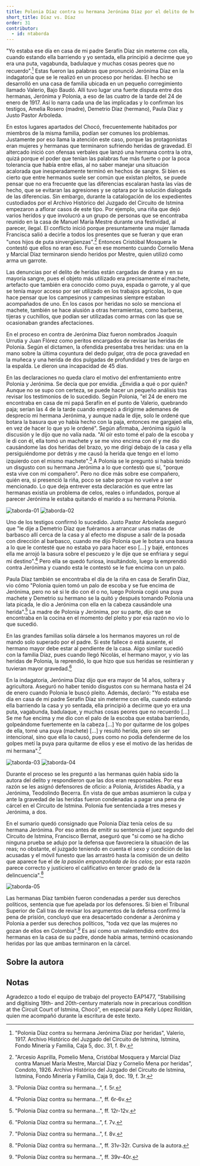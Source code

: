 ```yaml
---
title: Polonia Díaz contra su hermana Jerónima Díaz por el delito de heridas
short_title: Díaz vs. Díaz
order: 31
contributor:
  - id: ntaborda
---
```

"Yo estaba ese día en casa de mi padre Serafín Díaz sin meterme con ella, cuando estando ella barriendo y yo sentada, ella principió a decirme que yo era una puta, vagabunda, badulaque y muchas cosas peores que no recuerdo".[^1] Estas fueron las palabras que pronunció Jerónima Díaz en la indagatoria que se le realizó en un proceso por heridas. El hecho se desarrolló en una casa de familia ubicada en un pequeño corregimiento llamado Valerio, Bajo Baudó. Allí tuvo lugar una fuerte disputa entre dos hermanas, Jerónima y Polonia, a eso de las cuatro de la tarde del 24 de enero de 1917. Así lo narra cada una de las implicadas y lo confirman los testigos, Amelia Rosero (madre), Demetrio Díaz (hermano), Paula Díaz y Justo Pastor Arboleda.

En estos lugares apartados del Chocó, frecuentemente habitados por miembros de la misma familia, podían ser comunes los problemas. Justamente por eso llama la atención este caso, porque las protagonistas eran mujeres y hermanas que terminaron sufriendo heridas de gravedad. El altercado inició con ofensas verbales que lanzó una hermana contra la otra, quizá porque el poder que tenían las palabras fue más fuerte o por la poca tolerancia que había entre ellas, al no saber manejar una situación acalorada que inesperadamente terminó en hechos de sangre. Si bien es cierto que entre hermanos suele ser común que existan pleitos, se puede pensar que no era frecuente que las diferencias escalaran hasta las vías de hecho, que se evitaran las agresiones y se optara por la solución dialogada de las diferencias. Sin embargo, durante la catalogación de los expedientes custodiados por el Archivo Histórico del Juzgado del Circuito de Istmina empezaron a aflorar casos de este tipo. Por ejemplo, una riña que dejó varios heridos y que involucró a un grupo de personas que se encontraba reunido en la casa de Manuel María Mestre durante una festividad, al parecer, ilegal. El conflicto inició porque presuntamente una mujer llamada Francisca salió a decirle a todos los presentes que se fueran y que eran "unos hijos de puta sinvergüenzas".[^2] Entonces Cristóbal Mosquera le contestó que ellos no eran eso. Fue en ese momento cuando Cornelio Mena y Marcial Díaz terminaron siendo heridos por Mestre, quien utilizó como arma un garrote.

Las denuncias por el delito de heridas están cargadas de drama y en su mayoría sangre, pues el objeto más utilizado era precisamente el machete, artefacto que también era conocido como puya, espada o garrote, y al que se tenía mayor acceso por ser utilizado en los trabajos agrícolas, lo que hace pensar que los campesinos y campesinas siempre estaban acompañados de uno. En los casos por heridas no solo se menciona el machete, también se hace alusión a otras herramientas, como barberas, tijeras y cuchillos, que podían ser utilizadas como armas con las que se ocasionaban grandes afectaciones.

En el proceso en contra de Jerónima Díaz fueron nombrados Joaquín Urrutia y Juan Flórez como peritos encargados de revisar las heridas de Polonia. Según el dictamen, la ofendida presentaba tres heridas: una en la mano sobre la última coyuntura del dedo pulgar, otra de poca gravedad en la muñeca y una herida de dos pulgadas de profundidad y tres de largo en la espalda. Le dieron una incapacidad de 45 días.

En las declaraciones no queda claro el motivo del enfrentamiento entre Polonia y Jerónima. Se decía que por envidia. ¿Envidia a qué o por quién? Aunque no se supo con certeza, se puede hacer un pequeño análisis tras revisar los testimonios de lo sucedido. Según Polonia, "el 24 de enero me encontraba en casa de mi papá Serafín en el punto de Valerio, quebrando paja; serían las 4 de la tarde cuando empezó a dirigirme ademanes de desprecio mi hermana Jerónima, y aunque nada le dije, solo le ordené que botara la basura que yo había hecho con la paja, entonces me gargajeó ella, en vez de hacer lo que yo le ordené". Según afirmaba, Jerónima siguió la discusión y le dijo que no valía nada. "Al oír esto tomé el palo de la escoba y le di con él, ella tomó un machete y se me vino encima con él y me dio causándome las dos heridas del brazo, yo me dirigí debajo de la casa y ella persiguiéndome por detrás y me causó la herida que tengo en el lomo izquierdo con el mismo machete".[^3] A Polonia se le preguntó si había tenido un disgusto con su hermana Jerónima a lo que contestó que sí, "porque esta vive con mi compañero". Pero no dice más sobre ese compañero, quién era, si presenció la riña, poco se sabe porque no vuelve a ser mencionado. Lo que deja entrever esta declaración es que entre las hermanas existía un problema de celos, reales o infundados, porque al parecer Jerónima le estaba quitando el marido a su hermana Polonia.

![taborda-01](images/taborda_Figura%201_EAP1477_MFC_B05_Doc31_DiazvsDiaz_IMG_033.jpg)
![taborda-02](images/taborda_Figura%202_EAP1477_MFC_B05_Doc31_DiazvsDiaz_IMG_034.jpg)

Uno de los testigos confirmó lo sucedido. Justo Pastor Arboleda aseguró que "le dije a Demetrio Díaz que fuéramos a arrancar unas matas de barbasco allí cerca de la casa y al efecto me dispuse a salir de la posada con dirección al barbasco, cuando me dijo Polonia que le botara una basura a lo que le contesté que no estaba yo para hacer eso […] y bajé, entonces ella me arrojó la basura sobre el pescuezo y le dije que se enfriara y seguí mi destino".[^4] Pero ella se quedó furiosa, insultándolo, luego la emprendió contra Jerónima y cuando esta le contestó se le fue encima con un palo.

Paula Díaz también se encontraba el día de la riña en casa de Serafín Díaz, vio cómo "Polonia quien tomó un palo de escoba y se fue encima de Jerónima, pero no sé si le dio con él o no, luego Polonia cogió una puya machete y Demetrio su hermano se la quitó y después tomando Polonia una lata picada, le dio a Jerónima con ella en la cabeza causándole una herida".[^5] La madre de Polonia y Jerónima, por su parte, dijo que se encontraba en la cocina en el momento del pleito y por esa razón no vio lo que sucedió.

En las grandes familias solía dársele a los hermanos mayores un rol de mando solo superado por el padre. Si este fallece o está ausente, el hermano mayor debe estar al pendiente de la casa. Algo similar sucedió con la familia Díaz, pues cuando llegó Nicolás, el hermano mayor, y vio las heridas de Polonia, la reprendió, lo que hizo que sus heridas se resintieran y tuvieran mayor gravedad.[^6]

En la indagatoria, Jerónima Díaz dijo que era mayor de 14 años, soltera y agricultora. Aseguró no haber tenido disgustos con su hermana hasta el 24 de enero cuando Polonia le buscó pleito. Además, declaró: "Yo estaba ese día en casa de mi padre Serafín Díaz sin meterme con ella, cuando estando ella barriendo la casa y yo sentada, ella principió a decirme que yo era una puta, vagabunda, badulaque, y muchas cosas peores que no recuerdo […] Se me fue encima y me dio con el palo de la escoba que estaba barriendo, golpeándome fuertemente en la cabeza […] Yo por quitarme de los golpes de ella, tomé una puya (machete) […] y resultó herida, pero sin ser intencional, sino que ella lo causó, pues como no podía defenderme de los golpes metí la puya para quitarme de ellos y ese el motivo de las heridas de mi hermana".[^7]

![taborda-03](images/taborda_Figura%203_EAP1477_MFC_B05_Doc31_DiazvsDiaz_IMG_020.jpg)
![taborda-04](images/taborda_Figura%204_EAP1477_MFC_B05_Doc31_DiazvsDiaz_IMG_021.jpg)

Durante el proceso se les preguntó a las hermanas quién había sido la autora del delito y respondieron que las dos eran responsables. Por esa razón se les asignó defensores de oficio: a Polonia, Arístides Abadía, y a Jerónima, Teodolindo Becerra. En vista de que ambas asumieron la culpa y ante la gravedad de las heridas fueron condenadas a pagar una pena de cárcel en el Circuito de Istmina. Polonia fue sentenciada a tres meses y Jerónima, a dos.

En el sumario quedó consignado que Polonia Díaz tenía celos de su hermana Jerónima. Por eso antes de emitir su sentencia el juez segundo del Circuito de Istmina, Francisco Bernat, aseguró que "si como se ha dicho ninguna prueba se adujo por la defensa que favoreciera la situación de las reas; no obstante, el juzgado teniendo en cuenta el sexo y condición de las acusadas y el móvil funesto que las arrastró hasta la comisión de un delito que aparece fue el de _la pasión emponzoñada de los celos_; por esta razón parece correcto y justiciero el calificativo en tercer grado de la delincuencia".[^8]

![taborda-05](images/taborda_Figura%205_EAP1477_MFC_B05_Doc31_DiazvsDiaz_IMG_078.jpg)

Las hermanas Díaz también fueron condenadas a perder sus derechos políticos, sentencia que fue apelada por los defensores. Si bien el Tribunal Superior de Cali tras de revisar los argumentos de la defensa confirmó la pena de prisión, concluyó que era desacertado condenar a Jerónima y Polonia a perder sus derechos políticos, "toda vez que las mujeres no gozan de ellos en Colombia".[^9] Es así como un malentendido entre dos hermanas en la casa de su padre, donde había armas, terminó ocasionando heridas por las que ambas terminaron en la cárcel.



## Sobre la autora



## Notas

Agradezco a todo el equipo de trabajo del proyecto EAP1477, "Stabilising and digitising 19th- and 20th-century materials now in precarious condition at the Circuit Court of Istmina, Chocó", en especial para Kelly López Roldán, quien me acompañó durante la escritura de este texto.

[^1]: "Polonia Díaz contra su hermana Jerónima Díaz por heridas", Valerio, 1917. Archivo Histórico del Juzgado del Circuito de Istmina, Istmina, Fondo Minería y Familia, Caja 5, doc. 31, f. 8v.

[^2]: "Arcesio Asprilla, Pomelio Mena, Cristóbal Mosquera y Marcial Díaz contra Manuel María Mestre, Marcial Díaz y Cornelio Mena por heridas", Condoto, 1926. Archivo Histórico del Juzgado del Circuito de Istmina, Istmina, Fondo Minería y Familia, Caja 9, doc. 19, f. 3r.

[^3]: "Polonia Díaz contra su hermana…", f. 5r.

[^4]: "Polonia Díaz contra su hermana…", ff. 6r-6v.

[^5]: "Polonia Díaz contra su hermana…", ff. 12r-12v.

[^6]: "Polonia Díaz contra su hermana…", f. 7v.

[^7]: "Polonia Díaz contra su hermana…", f. 8v.

[^8]: "Polonia Díaz contra su hermana…", ff. 31v-32r. Cursiva de la autora.

[^9]: "Polonia Díaz contra su hermana…", ff. 39v-40r.



